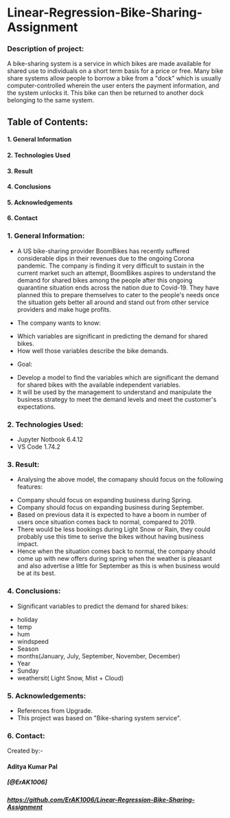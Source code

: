 # Linear-Regression-Bike-Sharing-Assignment

### Description of project:
A bike-sharing system is a service in which bikes are made available for shared use to individuals on a short term basis for a price or free. Many bike share systems allow people to borrow a bike from a "dock" which is usually computer-controlled wherein the user enters the payment information, and the system unlocks it. This bike can then be returned to another dock belonging to the same system.

## Table of Contents:

#### 1. General Information
#### 2. Technologies Used
#### 3. Result
#### 4. Conclusions
#### 5. Acknowledgements
#### 6. Contact

### 1. General Information:
* A US bike-sharing provider BoomBikes has recently suffered considerable dips in their revenues due to the ongoing Corona pandemic. The company is finding it very difficult to sustain in the current market such an attempt, BoomBikes aspires to understand the demand for shared bikes among the people after this ongoing quarantine situation ends across the nation due to Covid-19. They have planned this to prepare themselves to cater to the people's needs once the situation gets better all around and stand out from other service providers and make huge profits.

* The company wants to know:
- Which variables are significant in predicting the demand for shared bikes.
- How well those variables describe the bike demands.

* Goal:
- Develop a model to find the variables which are significant the demand for shared bikes with the available independent variables.
- It will be used by the management to understand and manipulate the business strategy to meet the demand levels and meet the customer's expectations.

### 2. Technologies Used:
- Jupyter Notbook 6.4.12
- VS Code 1.74.2

### 3. Result:
* Analysing the above model, the comapany should focus on the following features:
- Company should focus on expanding business during Spring.
- Company should focus on expanding business during September.
- Based on previous data it is expected to have a boom in number of users once situation comes back to normal, compared to 2019.
- There would be less bookings during Light Snow or Rain, they could probably use this time to serive the bikes without having business impact.
- Hence when the situation comes back to normal, the company should come up with new offers during spring when the weather is pleasant and also advertise a little for September as this is when business would be at its best.

### 4. Conclusions:
* Significant variables to predict the demand for shared bikes:
- holiday
- temp
- hum
- windspeed
- Season
- months(January, July, September, November, December)
- Year
- Sunday
- weathersit( Light Snow, Mist + Cloud)


### 5. Acknowledgements:
- References from Upgrade.
- This project was based on "Bike-sharing system service".


### 6. Contact:
Created by:-
#### Aditya Kumar Pal
##### [@ErAK1006]
##### https://github.com/ErAK1006/Linear-Regression-Bike-Sharing-Assignment

